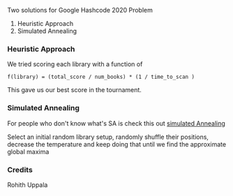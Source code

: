 Two solutions for Google Hashcode 2020 Problem

1. Heuristic Approach
2. Simulated Annealing

### Heuristic Approach
We tried scoring each library with a function of

`f(library) = (total_score / num_books) * (1 / time_to_scan )`

This gave us our best score in the tournament.


### Simulated Annealing 
For people who don't know what's SA is check this out [simulated Annealing](https://en.wikipedia.org/wiki/Simulated_annealing)

Select an initial random library setup, randomly shuffle their positions, decrease the temperature and keep doing that until we find the approximate global maxima

### Credits
Rohith Uppala
